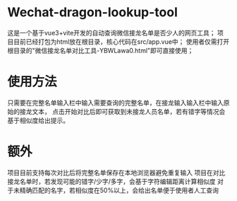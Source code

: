 # Wechat-dragon-lookup-tool
这是一个基于vue3+vite开发的自动查询微信接龙名单是否少人的网页工具；
项目目前已经打包为html放在根目录，核心代码在src/app.vue中；
使用者仅需打开根目录的"微信接龙名单对比工具-YBWLawa0.html"即可直接使用；

# 使用方法
只需要在完整名单输入栏中输入需要查询的完整名单，在接龙输入输入栏中输入原始的接龙文本，
点击开始对比后即可获取到未接龙人员名单，若有错字等情况会基于相似度给出提示。

# 额外
项目目前支持每次对比后将完整名单保存在本地浏览器避免重复输入
项目在对比接龙名单时，若发现可能的错字/少字/多字，会基于字符编辑距离计算相似度
对于未精确匹配的名字，若相似度在50%以上，会给出名单便于使用者人工查询
